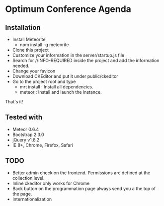 
Optimum Conference Agenda
===================

Installation
-------------------
- Install Meteorite
  - npm install -g meteorite
- Clone this project
- Customize your information in the server/startup.js file
- Search for //INFO-REQUIRED inside the project and add the information needed.
- Change your favicon
- Download CKEditor and put it under public/ckeditor
- Go to the project root and type
  - mrt install : Install all dependencies.
  - meteor : Install and launch the instance.

That's it!


Tested with
-------------------
- Meteor 0.6.4
- Bootstrap 2.3.0
- jQuery v1.8.2
- IE 8+, Chrome, Firefox, Safari


TODO
-------------------
- Better admin check on the frontend. Permissions are defined at the collection level.
- Inline ckeditor only works for Chrome
- Back button on the programmation page always send you a the top of the page.
- Internationalization
